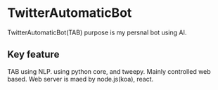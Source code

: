 # TwitterAutomaticBot
TwitterAutomaticBot(TAB) purpose is my persnal bot using AI.

## Key feature
TAB using NLP. using python core, and tweepy. Mainly controlled web based. Web server is maed by node.js(koa), react.